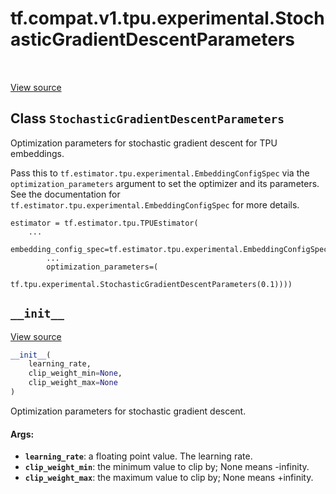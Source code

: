 <div itemscope itemtype="http://developers.google.com/ReferenceObject">
<meta itemprop="name" content="tf.compat.v1.tpu.experimental.StochasticGradientDescentParameters" />
<meta itemprop="path" content="Stable" />
<meta itemprop="property" content="__init__"/>
</div>

# tf.compat.v1.tpu.experimental.StochasticGradientDescentParameters

<!-- Insert buttons and diff -->

<table class="tfo-notebook-buttons tfo-api" align="left">
</table>

<a target="_blank" href="/code/stable/tensorflow/python/tpu/tpu_embedding.py">View source</a>



## Class `StochasticGradientDescentParameters`

Optimization parameters for stochastic gradient descent for TPU embeddings.



<!-- Placeholder for "Used in" -->

Pass this to `tf.estimator.tpu.experimental.EmbeddingConfigSpec` via the
`optimization_parameters` argument to set the optimizer and its parameters.
See the documentation for `tf.estimator.tpu.experimental.EmbeddingConfigSpec`
for more details.

```
estimator = tf.estimator.tpu.TPUEstimator(
    ...
    embedding_config_spec=tf.estimator.tpu.experimental.EmbeddingConfigSpec(
        ...
        optimization_parameters=(
            tf.tpu.experimental.StochasticGradientDescentParameters(0.1))))
```

<h2 id="__init__"><code>__init__</code></h2>

<a target="_blank" href="/code/stable/tensorflow/python/tpu/tpu_embedding.py">View source</a>

``` python
__init__(
    learning_rate,
    clip_weight_min=None,
    clip_weight_max=None
)
```

Optimization parameters for stochastic gradient descent.


#### Args:


* <b>`learning_rate`</b>: a floating point value. The learning rate.
* <b>`clip_weight_min`</b>: the minimum value to clip by; None means -infinity.
* <b>`clip_weight_max`</b>: the maximum value to clip by; None means +infinity.






